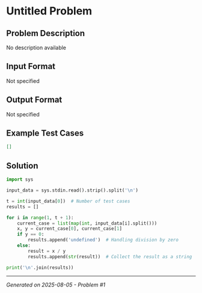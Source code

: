 # Untitled Problem

## Problem Description
No description available

## Input Format
Not specified

## Output Format
Not specified

## Example Test Cases
```json
[]
```

## Solution
```python
import sys

input_data = sys.stdin.read().strip().split('\n')

t = int(input_data[0])  # Number of test cases
results = []

for i in range(1, t + 1):
    current_case = list(map(int, input_data[i].split()))
    x, y = current_case[0], current_case[1]
    if y == 0:
        results.append('undefined')  # Handling division by zero
    else:
        result = x / y
        results.append(str(result))  # Collect the result as a string

print('\n'.join(results))
```

---
*Generated on 2025-08-05 - Problem #1*